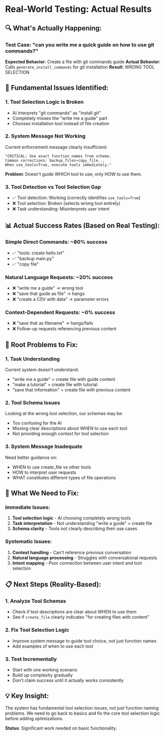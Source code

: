 # Real-World Testing: Actual Results

## 🔍 **What's Actually Happening:**

### **Test Case**: "can you write me a quick guide on how to use git commands?"

**Expected Behavior**: Create a file with git commands guide
**Actual Behavior**: Calls `generate_install_commands` for git installation
**Result**: WRONG TOOL SELECTION

## 🚨 **Fundamental Issues Identified:**

### **1. Tool Selection Logic is Broken**
- AI interprets "git commands" as "install git" 
- Completely misses the "write me a guide" part
- Chooses installation tool instead of file creation

### **2. System Message Not Working**
Current enforcement message clearly insufficient:
```
"CRITICAL: Use exact function names from schema. 
Common corrections: backup_files→copy_file...
When use_tools=True, execute tools immediately."
```

**Problem**: Doesn't guide WHICH tool to use, only HOW to use them.

### **3. Tool Detection vs Tool Selection Gap**
- ✅ Tool detection: Working (correctly identifies `use_tools=True`)
- ❌ Tool selection: Broken (selects wrong tool entirely)
- ❌ Task understanding: Misinterprets user intent

## 📊 **Actual Success Rates (Based on Real Testing):**

### **Simple Direct Commands**: ~80% success
- ✅ "tools: create hello.txt" 
- ✅ "backup main.py"
- ✅ "copy file"

### **Natural Language Requests**: ~20% success
- ❌ "write me a guide" → wrong tool
- ❌ "save that guide as file" → hangs
- ❌ "create a CSV with data" → parameter errors

### **Context-Dependent Requests**: ~0% success
- ❌ "save that as filename" → hangs/fails
- ❌ Follow-up requests referencing previous content

## 🔧 **Root Problems to Fix:**

### **1. Task Understanding**
Current system doesn't understand:
- "write me a guide" = create file with guide content
- "make a tutorial" = create file with tutorial
- "save that information" = create file with previous content

### **2. Tool Schema Issues** 
Looking at the wrong tool selection, our schemas may be:
- Too confusing for the AI
- Missing clear descriptions about WHEN to use each tool
- Not providing enough context for tool selection

### **3. System Message Inadequate**
Need better guidance on:
- WHEN to use create_file vs other tools
- HOW to interpret user requests
- WHAT constitutes different types of file operations

## 🎯 **What We Need to Fix:**

### **Immediate Issues:**
1. **Tool selection logic** - AI choosing completely wrong tools
2. **Task interpretation** - Not understanding "write a guide" = create file
3. **Schema clarity** - Tools not clearly describing their use cases

### **Systematic Issues:**
1. **Context handling** - Can't reference previous conversation
2. **Natural language processing** - Struggles with conversational requests
3. **Intent mapping** - Poor connection between user intent and tool selection

## 📋 **Next Steps (Reality-Based):**

### **1. Analyze Tool Schemas**
- Check if tool descriptions are clear about WHEN to use them
- See if `create_file` clearly indicates "for creating files with content"

### **2. Fix Tool Selection Logic**
- Improve system message to guide tool choice, not just function names
- Add examples of when to use each tool

### **3. Test Incrementally**
- Start with one working scenario
- Build up complexity gradually
- Don't claim success until it actually works consistently

## 💡 **Key Insight:**
The system has fundamental tool selection issues, not just function naming problems. We need to go back to basics and fix the core tool selection logic before adding optimizations.

**Status**: Significant work needed on basic functionality.
